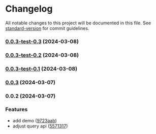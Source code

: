 # Changelog

All notable changes to this project will be documented in this file. See [standard-version](https://github.com/conventional-changelog/standard-version) for commit guidelines.

### [0.0.3-test-0.3](https://github.com/ectuser/ng-addition/compare/ng-addition-v0.0.3-test-0.2...ng-addition-v0.0.3-test-0.3) (2024-03-08)

### [0.0.3-test-0.2](https://github.com/ectuser/ng-addition/compare/ng-addition-v0.0.3-test-0.1...ng-addition-v0.0.3-test-0.2) (2024-03-08)

### [0.0.3-test-0.1](https://github.com/ectuser/ng-addition/compare/ng-addition-v0.0.3...ng-addition-v0.0.3-test-0.1) (2024-03-08)

### [0.0.3](https://github.com/ectuser/ng-addition/compare/ng-addition-v0.0.2...ng-addition-v0.0.3) (2024-03-07)

### 0.0.2 (2024-03-07)


### Features

* add demo ([9723aab](https://github.com/ectuser/ng-addition/commit/9723aabf2ef358b7189b73c5e5471aef15983fd3))
* adjust query api ([5571317](https://github.com/ectuser/ng-addition/commit/5571317cb663df24630678552119cce9ae79b671))
